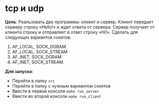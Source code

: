 # tcp и udp

**Цель**: Реальзовать две программы: клиент и сервер. Клиент передает серверу строку «Hello!» и ждет ответа от сервера. Сервер получает от клиента строку и отправляет в ответ строку «Hi!». Сделать для следующих вариантов сокетов:
1. AF_LOCAL, SOCK_DGRAM
2. AF_LOCAL, SOCK_STREAM
3. AF_INET, SOCK_DGRAM
4. AF_INET, SOCK_STREAM.

**Для запуска**:
- Перейти в папку `src`
- Перейти в папку с нужным вариантом сокетов
- Ввести в первой консоли `make run_server`
- Ввести во второй консоли `make run_client`